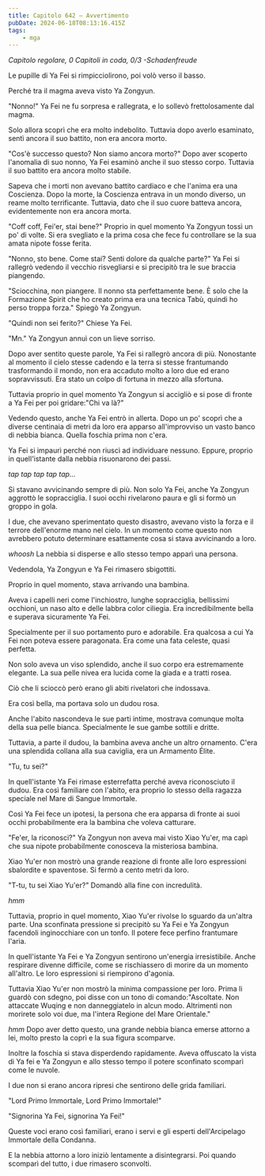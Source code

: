 ```yaml
---
title: Capitolo 642 – Avvertimento
pubDate: 2024-06-18T08:13:16.415Z
tags:
    - mga
---
```



<em>Capitolo regolare,
0 Capitoli in coda, 0/3
-Schadenfreude</em>


Le pupille di Ya Fei si rimpicciolirono, poi volò verso il basso.


Perché tra il magma aveva visto Ya Zongyun.


"Nonno!" Ya Fei ne fu sorpresa e rallegrata, e lo sollevò frettolosamente dal magma.


Solo allora scoprì che era molto indebolito. Tuttavia dopo averlo esaminato, sentì ancora il suo battito, non era ancora morto.


"Cos'è successo questo? Non siamo ancora morto?" Dopo aver scoperto l'anomalia di suo nonno, Ya Fei esaminò anche il suo stesso corpo. Tuttavia il suo battito era ancora molto stabile.


Sapeva che i morti non avevano battito cardiaco e che l'anima era una Coscienza. Dopo la morte, la Coscienza entrava in un mondo diverso, un reame molto terrificante. Tuttavia, dato che il suo cuore batteva ancora, evidentemente non era ancora morta.


"Coff coff, Fei'er, stai bene?" Proprio in quel momento Ya Zongyun tossì un po' di volte. Si era svegliato e la prima cosa che fece fu controllare se la sua amata nipote fosse ferita.


"Nonno, sto bene. Come stai? Senti dolore da qualche parte?" Ya Fei si rallegrò vedendo il vecchio risvegliarsi e si precipitò tra le sue braccia piangendo.


"Sciocchina, non piangere. Il nonno sta perfettamente bene. È solo che la Formazione Spirit che ho creato prima era una tecnica Tabù, quindi ho perso troppa forza." Spiegò Ya Zongyun.


"Quindi non sei ferito?" Chiese Ya Fei.


"Mn." Ya Zongyun annuì con un lieve sorriso.


Dopo aver sentito queste parole, Ya Fei si rallegrò ancora di più. Nonostante al momento il cielo stesse cadendo e la terra si stesse frantumando trasformando il mondo, non era accaduto molto a loro due ed erano sopravvissuti. Era stato un colpo di fortuna in mezzo alla sfortuna.


Tuttavia proprio in quel momento Ya Zongyun si accigliò e si pose di fronte a Ya Fei per poi gridare:"Chi va là?" 


Vedendo questo, anche Ya Fei entrò in allerta. Dopo un po' scoprì che a diverse centinaia di metri da loro era apparso all'improvviso un vasto banco di nebbia bianca. Quella foschia prima non c'era.


Ya Fei si impaurì perché non riuscì ad individuare nessuno. Eppure, proprio in quell'istante dalla nebbia risuonarono dei passi.


*tap tap tap tap tap...*


Si stavano avvicinando sempre di più. Non solo Ya Fei, anche Ya Zongyun aggrottò le sopracciglia. I suoi occhi rivelarono paura e gli si formò un groppo in gola.


I due, che avevano sperimentato questo disastro, avevano visto la forza e il terrore dell'enorme mano nel cielo. In un momento come questo non avrebbero potuto determinare esattamente cosa si stava avvicinando a loro.


*whoosh* La nebbia si disperse e allo stesso tempo apparì una persona.


Vedendola, Ya Zongyun e Ya Fei rimasero sbigottiti.


Proprio in quel momento, stava arrivando una bambina.


Aveva i capelli neri come l'inchiostro, lunghe sopracciglia, bellissimi occhioni, un naso alto e delle labbra color ciliegia. Era incredibilmente bella e superava sicuramente Ya Fei.


Specialmente per il suo portamento puro e adorabile. Era qualcosa a cui Ya Fei non poteva essere paragonata. Era come una fata celeste, quasi perfetta.


Non solo aveva un viso splendido, anche il suo corpo era estremamente elegante. La sua pelle nivea era lucida come la giada e a tratti rosea.


Ciò che li scioccò però erano gli abiti rivelatori che indossava.


Era così bella, ma portava solo un dudou rosa.


Anche l'abito nascondeva le sue parti intime, mostrava comunque molta della sua pelle bianca. Specialmente le sue gambe sottili e dritte.


Tuttavia, a parte il dudou, la bambina aveva anche un altro ornamento. C'era una splendida collana alla sua caviglia, era un Armamento Élite.


"Tu, tu sei?"


In quell'istante Ya Fei rimase esterrefatta perché aveva riconosciuto il dudou. Era così familiare con l'abito, era proprio lo stesso della ragazza speciale nel Mare di Sangue Immortale.


Così Ya Fei fece un ipotesi, la persona che era apparsa di fronte ai suoi occhi probabilmente era la bambina che voleva catturare.


"Fe'er, la riconosci?" Ya Zongyun non aveva mai visto Xiao Yu'er, ma capì che sua nipote probabilmente conosceva la misteriosa bambina.


Xiao Yu'er non mostrò una grande reazione di fronte alle loro espressioni sbalordite e spaventose. Si fermò a cento metri da loro.


"T-tu, tu sei Xiao Yu'er?" Domandò alla fine con incredulità.


*hmm*


Tuttavia, proprio in quel momento, Xiao Yu'er rivolse lo sguardo da un'altra parte. Una sconfinata pressione si precipitò su Ya Fei e Ya Zongyun facendoli inginocchiare con un tonfo. Il potere fece perfino frantumare l'aria.


In quell'istante Ya Fei e Ya Zongyun sentirono un'energia irresistibile. Anche respirare divenne difficile, come se rischiassero di morire da un momento all'altro. Le loro espressioni si riempirono d'agonia.


Tuttavia Xiao Yu'er non mostrò la minima compassione per loro. Prima li guardò con sdegno, poi disse con un tono di comando:"Ascoltate. Non attaccate Wuqing e non danneggiatelo in alcun modo. Altrimenti non morirete solo voi due, ma l'intera Regione del Mare Orientale."


*hmm* Dopo aver detto questo, una grande nebbia bianca emerse attorno a lei, molto presto la coprì e la sua figura scomparve.


Inoltre la foschia si stava disperdendo rapidamente. Aveva offuscato la vista di Ya fei e Ya Zongyun e allo stesso tempo il potere sconfinato scomparì come le nuvole.


I due non si erano ancora ripresi che sentirono delle grida familiari.


"Lord Primo Immortale, Lord Primo Immortale!"


"Signorina Ya Fei, signorina Ya Fei!"


Queste voci erano così familiari, erano i servi e gli esperti dell'Arcipelago Immortale della Condanna.


E la nebbia attorno a loro iniziò lentamente a disintegrarsi. Poi quando scomparì del tutto, i due rimasero sconvolti.
                                


                                



